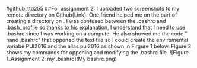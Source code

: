 #github_ttd255
##For assignment 2:
I uploaded two screenshots to my remote directory on Github(Link). One friend helped me on the part of creating a directory on . I was confused between the .bashrc and .bash_profile so thanks to his explanation, I understand that I need to use .bashrc since I was working on a compute. He also showed me the code " nano .bashrc" that oppened the text file so I could create the enviromental variabe PUI2016 and the alias pui2016 as shown in Firgure 1 below. Figure 2 shows my commands for oppening and modifying the .bashrc file.
![Figure 1_Assignment 2: my .bashrc](My bashrc.png)

